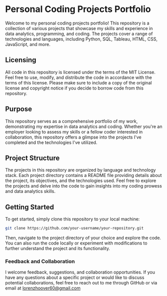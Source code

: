 # Personal Coding Projects Portfolio
Welcome to my personal coding projects portfolio! This repository is a collection of various projects that showcase my skills and experience in data analytics, programming, and coding. The projects cover a range of technologies and languages, including Python, SQL, Tableau, HTML, CSS, JavaScript, and more.

## Licensing
All code in this repository is licensed under the terms of the MIT License. Feel free to use, modify, and distribute the code in accordance with the terms of this license. Please make sure to include a copy of the original license and copyright notice if you decide to borrow code from this repository.

## Purpose
This repository serves as a comprehensive portfolio of my work, demonstrating my expertise in data analytics and coding. Whether you're an employer looking to assess my skills or a fellow coder interested in collaboration, this repository offers a glimpse into the projects I've completed and the technologies I've utilized.

## Project Structure
The projects in this repository are organized by language and technology stack. Each project directory contains a README file providing details about the project, its objectives, and the technologies used. Feel free to explore the projects and delve into the code to gain insights into my coding prowess and data analytics skills.

## Getting Started
To get started, simply clone this repository to your local machine:

```bash
git clone https://github.com/your-username/your-repository.git
```
Then, navigate to the project directory of your choice and explore the code. You can also run the code locally or experiment with modifications to further understand the project and its functionality.

### Feedback and Collaboration
I welcome feedback, suggestions, and collaboration opportunities. If you have any questions about a specific project or would like to discuss potential collaborations, feel free to reach out to me through GitHub or via email at lorenzhoover60@gmail.com
